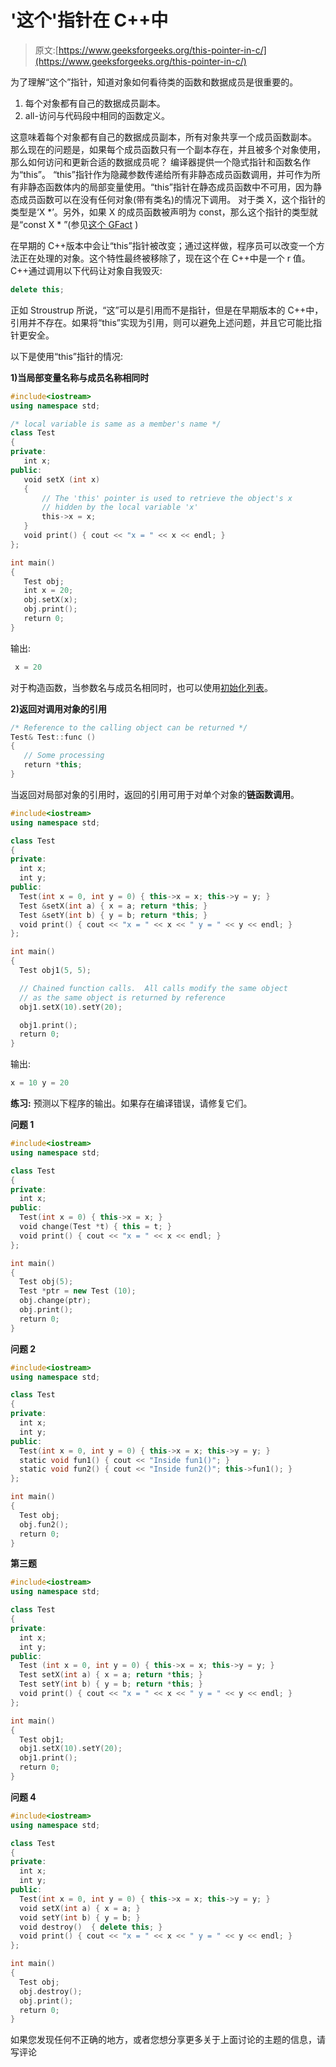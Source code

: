 # '这个'指针在 C++中

> 原文:[https://www.geeksforgeeks.org/this-pointer-in-c/](https://www.geeksforgeeks.org/this-pointer-in-c/)

为了理解“这个”指针，知道对象如何看待类的函数和数据成员是很重要的。

1.  每个对象都有自己的数据成员副本。
2.  all-访问与代码段中相同的函数定义。

这意味着每个对象都有自己的数据成员副本，所有对象共享一个成员函数副本。
那么现在的问题是，如果每个成员函数只有一个副本存在，并且被多个对象使用，那么如何访问和更新合适的数据成员呢？
编译器提供一个隐式指针和函数名作为“this”。
“this”指针作为隐藏参数传递给所有非静态成员函数调用，并可作为所有非静态函数体内的局部变量使用。“this”指针在静态成员函数中不可用，因为静态成员函数可以在没有任何对象(带有类名)的情况下调用。
对于类 X，这个指针的类型是‘X *’。另外，如果 X 的成员函数被声明为 const，那么这个指针的类型就是“const X * ”(参见[这个 GFact](https://www.geeksforgeeks.org/g-fact-77/) )

在早期的 C++版本中会让“this”指针被改变；通过这样做，程序员可以改变一个方法正在处理的对象。这个特性最终被移除了，现在这个在 C++中是一个 r 值。
C++通过调用以下代码让对象自我毁灭:

```cpp
delete this;
```

正如 Stroustrup 所说，“这”可以是引用而不是指针，但是在早期版本的 C++中，引用并不存在。如果将“this”实现为引用，则可以避免上述问题，并且它可能比指针更安全。

以下是使用“this”指针的情况:

**1)当局部变量名称与成员名称相同时**

```cpp
#include<iostream>
using namespace std;

/* local variable is same as a member's name */
class Test
{
private:
   int x;
public:
   void setX (int x)
   {
       // The 'this' pointer is used to retrieve the object's x
       // hidden by the local variable 'x'
       this->x = x;
   }
   void print() { cout << "x = " << x << endl; }
};

int main()
{
   Test obj;
   int x = 20;
   obj.setX(x);
   obj.print();
   return 0;
}
```

输出:

```cpp
 x = 20
```

对于构造函数，当参数名与成员名相同时，也可以使用[初始化列表](https://www.geeksforgeeks.org/when-do-we-use-initializer-list-in-c/)。

**2)返回对调用对象的引用**

```cpp
/* Reference to the calling object can be returned */ 
Test& Test::func ()
{
   // Some processing
   return *this;
} 
```

当返回对局部对象的引用时，返回的引用可用于对单个对象的**链函数调用**。

```cpp
#include<iostream>
using namespace std;

class Test
{
private:
  int x;
  int y;
public:
  Test(int x = 0, int y = 0) { this->x = x; this->y = y; }
  Test &setX(int a) { x = a; return *this; }
  Test &setY(int b) { y = b; return *this; }
  void print() { cout << "x = " << x << " y = " << y << endl; }
};

int main()
{
  Test obj1(5, 5);

  // Chained function calls.  All calls modify the same object
  // as the same object is returned by reference
  obj1.setX(10).setY(20);

  obj1.print();
  return 0;
}
```

输出:

```cpp
x = 10 y = 20
```

**练习:**
预测以下程序的输出。如果存在编译错误，请修复它们。

**问题 1**

```cpp
#include<iostream>
using namespace std;

class Test
{
private:
  int x;
public:
  Test(int x = 0) { this->x = x; }
  void change(Test *t) { this = t; }
  void print() { cout << "x = " << x << endl; }
};

int main()
{
  Test obj(5);
  Test *ptr = new Test (10);
  obj.change(ptr);
  obj.print();
  return 0;
}
```

**问题 2**

```cpp
#include<iostream>
using namespace std;

class Test
{
private:
  int x;
  int y;
public:
  Test(int x = 0, int y = 0) { this->x = x; this->y = y; }
  static void fun1() { cout << "Inside fun1()"; }
  static void fun2() { cout << "Inside fun2()"; this->fun1(); }
};

int main()
{
  Test obj;
  obj.fun2();
  return 0;
}
```

**第三题**

```cpp
#include<iostream>
using namespace std;

class Test
{
private:
  int x;
  int y;
public:
  Test (int x = 0, int y = 0) { this->x = x; this->y = y; }
  Test setX(int a) { x = a; return *this; }
  Test setY(int b) { y = b; return *this; }
  void print() { cout << "x = " << x << " y = " << y << endl; }
};

int main()
{
  Test obj1;
  obj1.setX(10).setY(20);
  obj1.print();
  return 0;
}
```

**问题 4**

```cpp
#include<iostream>
using namespace std;

class Test
{
private:
  int x;
  int y;
public:
  Test(int x = 0, int y = 0) { this->x = x; this->y = y; }
  void setX(int a) { x = a; }
  void setY(int b) { y = b; }
  void destroy()  { delete this; }
  void print() { cout << "x = " << x << " y = " << y << endl; }
};

int main()
{
  Test obj;
  obj.destroy();
  obj.print();
  return 0;
}
```

如果您发现任何不正确的地方，或者您想分享更多关于上面讨论的主题的信息，请写评论
